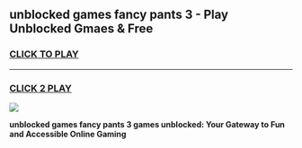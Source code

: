 
## unblocked games fancy pants 3 - Play Unblocked Gmaes & Free
<h3>
<a href="https://news.freeplayer.one?title=unblocked_games_fancy_pants_3&ref=16F">CLICK TO PLAY</a></h3>
<hr>

<h3>
<a href="https://news.freeplayer.one?title=unblocked_games_fancy_pants_3&ref=16F">CLICK 2 PLAY</a>
  
</h3>

<a href="https://news.freeplayer.one?title=unblocked_games_fancy_pants_3&ref=16F/"><img src="https://clearcache.store/games.png"></a>


**unblocked games fancy pants 3 games unblocked: Your Gateway to Fun and Accessible Online Gaming**
